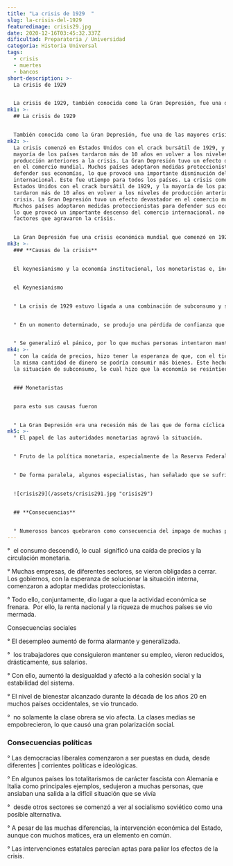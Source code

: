 ```yaml
---
title: "La crisis de 1929  "
slug: la-crisis-del-1929
featuredimage: crisis29.jpg
date: 2020-12-16T03:45:32.337Z
dificultad: Preparatoria / Universidad
categoria: Historia Universal
tags:
  - crisis
  - muertes
  - bancos
short-description: >-
  La crisis de 1929  


  La crisis de 1929, también conocida como la Gran Depresión, fue una de las mayores crisis económicas que han afectado a las economías de los países industrializados
mk1: >-
  ## La crisis de 1929


  También conocida como la Gran Depresión, fue una de las mayores crisis económicas que han afectado a las economías de los países industrializados la cual se originó en Estados Unidos, desde donde se expandió a otros lugares no se puede situar el fin de esta crisis en un momento concreto e idéntico para todos los países.
mk2: >-
  La crisis comenzó en Estados Unidos con el crack bursátil de 1929, y la
  mayoría de los países tardaron más de 10 años en volver a los niveles de
  producción anteriores a la crisis. La Gran Depresión tuvo un efecto devastador
  en el comercio mundial. Muchos países adoptaron medidas proteccionistas para
  defender sus economías, lo que provocó una importante disminución del comercio
  internacional. Este fue utiempo para todos los países. La crisis comenzó en
  Estados Unidos con el crack bursátil de 1929, y la mayoría de los países
  tardaron más de 10 años en volver a los niveles de producción anteriores a la
  crisis. La Gran Depresión tuvo un efecto devastador en el comercio mundial.
  Muchos países adoptaron medidas proteccionistas para defender sus economías,
  lo que provocó un importante descenso del comercio internacional. no de los
  factores que agravaron la crisis.


  La Gran Depresión fue una crisis económica mundial que comenzó en 1929 y duró más de una década. Fue la peor recesión económica de la historia mundial. El final de la crisis no se puede situar en una fecha concreta
mk3: >-
  ### **Causas de la crisis** 


  El keynesianismo y la economía institucional, los monetaristas e, incluso, desde economistas heterodoxos


  el Keynesianismo 


  ° La crisis de 1929 estuvo ligada a una combinación de subconsumo y sobreinversión.


  ° En un momento determinado, se produjo una pérdida de confianza que favoreció que el consumo y el gasto de inversión se redujesen significativamente.


  ° Se generalizó el pánico, por lo que muchas personas intentaron mantenerse a salvo alejándose de los mercados y manteniendo el dinero en efectivo.
mk4: >-
  ° con la caída de precios, hizo tener la esperanza de que, con el tiempo, con
  la misma cantidad de dinero se podría consumir más bienes. Este hecho agravó
  la situación de subconsumo, lo cual hizo que la economía se resintiera.


  ### Monetaristas 


  para esto sus causas fueron 


  ° La Gran Depresión era una recesión más de las que de forma cíclica afecta a las economías capitalistas.
mk5: >-
  ° El papel de las autoridades monetarias agravó la situación.


  ° Fruto de la política monetaria, especialmente de la Reserva Federal, cayó la oferta de dinero, lo que no favoreció la economía.


  ° De forma paralela, algunos especialistas, han señalado que se sufrió una deflación que aumentó el valor real de la deuda.


  ![crisis29](/assets/crisis291.jpg "crisis29")


  ## **Consecuencias** 


  ° Numerosos bancos quebraron como consecuencia del impago de muchas personas que suscribieron créditos.
---
```



°  el consumo descendió, lo cual  significó una caída de precios y la circulación monetaria.

° Muchas empresas, de diferentes sectores, se vieron obligadas a cerrar. Los gobiernos, con la esperanza de solucionar la situación interna, comenzaron a adoptar medidas proteccionistas.

° Todo ello, conjuntamente, dio lugar a que la actividad económica se frenara.  Por ello, la renta nacional y la riqueza de muchos países se vio mermada.

Consecuencias sociales 

° El desempleo aumentó de forma alarmante y generalizada.

°  los trabajadores que consiguieron mantener su empleo, vieron reducidos, drásticamente, sus salarios.

° Con ello, aumentó la desigualdad y afectó a la cohesión social y la estabilidad del sistema.

° El nivel de bienestar alcanzado durante la década de los años 20 en muchos países occidentales, se vio truncado.

°  no solamente la clase obrera se vio afecta. La clases medias se empobrecieron, lo que causó una gran polarización social.

### Consecuencias políticas 

° Las democracias liberales comenzaron a ser puestas en duda, desde diferentes | corrientes políticas e ideológicas.

° En algunos países los totalitarismos de carácter fascista con Alemania e Italia como principales ejemplos, sedujeron a muchas personas, que ansiaban una salida a la difícil situación que se vivía

°  desde otros sectores se comenzó a ver al socialismo soviético como una posible alternativa.

° A pesar de las muchas diferencias, la intervención económica del Estado, aunque con muchos matices, era un elemento en común.

° Las intervenciones estatales parecían aptas para paliar los efectos de la crisis.